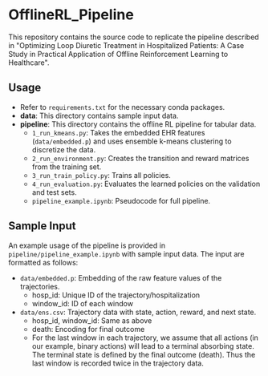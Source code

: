 # OfflineRL_Pipeline
This repository contains the source code to replicate the pipeline described in "Optimizing Loop Diuretic Treatment in Hospitalized Patients: A Case Study in Practical Application of Offline Reinforcement Learning to Healthcare".

## Usage
- Refer to `requirements.txt` for the necessary conda packages.
- **data**: This directory contains sample input data.
- **pipeline**: This directory contains the offline RL pipeline for tabular data.
  - `1_run_kmeans.py`: Takes the embedded EHR features (`data/embedded.p`) and uses ensemble k-means clustering to discretize the data.
  - `2_run_environment.py`: Creates the transition and reward matrices from the training set.
  - `3_run_train_policy.py`: Trains all policies.
  - `4_run_evaluation.py`: Evaluates the learned policies on the validation and test sets.
  - `pipeline_example.ipynb`: Pseudocode for full pipeline. 

## Sample Input
An example usage of the pipeline is provided in `pipeline/pipeline_example.ipynb` with sample input data. The input are formatted as follows:
- `data/embedded.p`: Embedding of the raw feature values of the trajectories.
  - hosp_id: Unique ID of the trajectory/hospitalization
  - window_id: ID of each window
- `data/ens.csv`: Trajectory data with state, action, reward, and next state.
  - hosp_id, window_id: Same as above
  - death: Encoding for final outcome
  - For the last window in each trajectory, we assume that all actions (in our example, binary actions) will lead to a terminal absorbing state. The terminal state is defined by the final outcome (death). Thus the last window is recorded twice in the trajectory data. 
